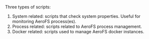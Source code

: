 Three types of scripts:

1. System related: scripts that check system properties. Useful for monitoring AeroFS process(es).
2. Process related: scripts related to AeroFS process management.
3. Docker related: scripts used to manage AeroFS docker instances.
